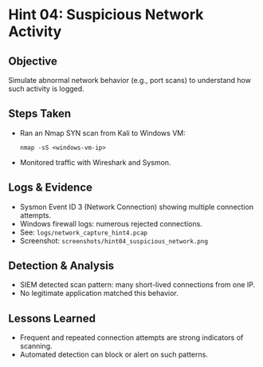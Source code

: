 # Hint 04: Suspicious Network Activity

## Objective

Simulate abnormal network behavior (e.g., port scans) to understand how such activity is logged.

## Steps Taken

- Ran an Nmap SYN scan from Kali to Windows VM:
  ```
  nmap -sS <windows-vm-ip>
  ```
- Monitored traffic with Wireshark and Sysmon.

## Logs & Evidence

- Sysmon Event ID 3 (Network Connection) showing multiple connection attempts.
- Windows firewall logs: numerous rejected connections.
- See: `logs/network_capture_hint4.pcap`
- Screenshot: `screenshots/hint04_suspicious_network.png`

## Detection & Analysis

- SIEM detected scan pattern: many short-lived connections from one IP.
- No legitimate application matched this behavior.

## Lessons Learned

- Frequent and repeated connection attempts are strong indicators of scanning.
- Automated detection can block or alert on such patterns.
